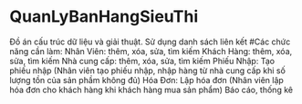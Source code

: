 # QuanLyBanHangSieuThi
Đồ án cấu trúc dữ liệu và giải thuật. Sử dụng danh sách liên kết
#Các chức năng cần làm:
<space>Nhân Viên: thêm, xóa, sửa, tìm kiếm<space>
Khách Hàng: thêm, xóa, sửa, tìm kiếm
Nhà cung cấp: thêm, xóa, sửa, tìm kiếm
Phiếu Nhập: Tạo phiếu nhập (Nhân viên tạo phiếu nhập, nhập hàng từ nhà cung cấp khi số lượng tồn của sản phầm không đủ)
Hóa Đơn: Lập hóa đơn (Nhân viên lập hóa đơn cho khách hàng khi khách hàng mua sản phẩm)
Báo cáo, thống kê
